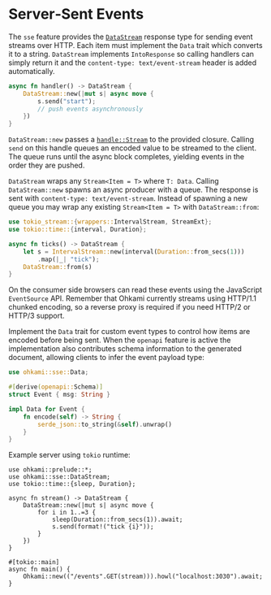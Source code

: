 # Server‑Sent Events

The `sse` feature provides the [`DataStream`](../ohkami-0.24/ohkami/src/sse)
response type for sending event streams over HTTP. Each item must implement the
`Data` trait which converts it to a string. `DataStream` implements
`IntoResponse` so calling handlers can simply return it and the
`content-type: text/event-stream` header is added automatically.

```rust
async fn handler() -> DataStream {
    DataStream::new(|mut s| async move {
        s.send("start");
        // push events asynchronously
    })
}
```

`DataStream::new` passes a [`handle::Stream`](../ohkami-0.24/ohkami/src/sse/mod.rs#L121)
to the provided closure. Calling `send` on this handle queues an encoded value
to be streamed to the client. The queue runs until the async block completes,
yielding events in the order they are pushed.

`DataStream` wraps any `Stream<Item = T>` where `T: Data`.  Calling
`DataStream::new` spawns an async producer with a queue.  The response is sent
with `content-type: text/event-stream`.
Instead of spawning a new queue you may wrap any existing
`Stream<Item = T>` with `DataStream::from`:

```rust
use tokio_stream::{wrappers::IntervalStream, StreamExt};
use tokio::time::{interval, Duration};

async fn ticks() -> DataStream {
    let s = IntervalStream::new(interval(Duration::from_secs(1)))
        .map(|_| "tick");
    DataStream::from(s)
}
```

On the consumer side browsers can read these events using the JavaScript
`EventSource` API.  Remember that Ohkami currently streams using HTTP/1.1
chunked encoding, so a reverse proxy is required if you need HTTP/2 or HTTP/3
support.

Implement the `Data` trait for custom event types to control how items are
encoded before being sent. When the `openapi` feature is active the
implementation also contributes schema information to the generated
document, allowing clients to infer the event payload type:

```rust
use ohkami::sse::Data;

#[derive(openapi::Schema)]
struct Event { msg: String }

impl Data for Event {
    fn encode(self) -> String {
        serde_json::to_string(&self).unwrap()
    }
}
```




Example server using `tokio` runtime:

```rust,no_run
use ohkami::prelude::*;
use ohkami::sse::DataStream;
use tokio::time::{sleep, Duration};

async fn stream() -> DataStream {
    DataStream::new(|mut s| async move {
        for i in 1..=3 {
            sleep(Duration::from_secs(1)).await;
            s.send(format!("tick {i}"));
        }
    })
}

#[tokio::main]
async fn main() {
    Ohkami::new(("/events".GET(stream))).howl("localhost:3030").await;
}
```
